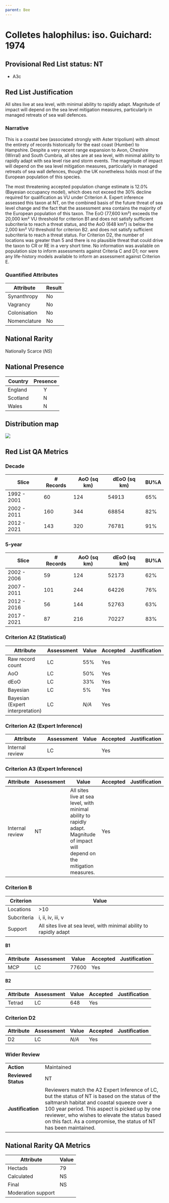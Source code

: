 ```yaml
---
parent: Bee
---
```


# Colletes halophilus: iso. Guichard: 1974

## Provisional Red List status: NT
- A3c

## Red List Justification
All sites live at sea level, with minimal ability to rapidly adapt. Magnitude of impact will depend on the sea level mitigation measures, particularly in managed retreats of sea wall defences.

### Narrative
This is a coastal bee (associated strongly with Aster tripolium) with almost the entirety of records historically for the east coast (Humber) to Hampshire. Despite a very recent range expansion to Avon, Cheshire (Wirral) and South Cumbria, all sites are at sea level, with minimal ability to rapidly adapt with sea level rise and storm events. The magnitude of impact will depend on the sea level mitigation measures, particularly in managed retreats of sea wall defences, though the UK nonetheless holds most of the European population of this species.

The most threatening accepted population change estimate is 12.0% (Bayesian occupancy model), which does not exceed the 30% decline required for qualification as VU under Criterion A. Expert inference assessed this taxon at NT, on the combined basis of the future threat of sea level change and the fact that the assessment area contains the majority of the European population of this taxon. The EoO (77,600 km²) exceeds the 20,000 km² VU threshold for criterion B1 and does not satisfy sufficient subcriteria to reach a threat status, and the AoO (648 km²) is below the 2,000 km² VU threshold for criterion B2. and does not satisfy sufficient subcriteria to reach a threat status. For Criterion D2, the number of locations was greater than 5 and there is no plausible threat that could drive the taxon to CR or RE in a very short time. No information was available on population size to inform assessments against Criteria C and D1; nor were any life-history models available to inform an assessment against Criterion E.

### Quantified Attributes
|Attribute|Result|
|---|---|
|Synanthropy|No|
|Vagrancy|No|
|Colonisation|No|
|Nomenclature|No|


## National Rarity
Nationally Scarce (*NS*)

## National Presence
|Country|Presence
|---|:-:|
|England|Y|
|Scotland|N|
|Wales|N|


## Distribution map
![](../map/578.svg)

## Red List QA Metrics
### Decade
| Slice | # Records | AoO (sq km) | dEoO (sq km) |BU%A |
|---|---|---|---|---|
|1992 - 2001|60|124|54913|65%|
|2002 - 2011|160|344|68854|82%|
|2012 - 2021|143|320|76781|91%|

### 5-year
| Slice | # Records | AoO (sq km) | dEoO (sq km) |BU%A |
|---|---|---|---|---|
|2002 - 2006|59|124|52173|62%|
|2007 - 2011|101|244|64226|76%|
|2012 - 2016|56|144|52763|63%|
|2017 - 2021|87|216|70227|83%|

### Criterion A2 (Statistical)
|Attribute|Assessment|Value|Accepted|Justification
|---|---|---|---|---|
|Raw record count|LC|55%|Yes||
|AoO|LC|50%|Yes||
|dEoO|LC|33%|Yes||
|Bayesian|LC|5%|Yes||
|Bayesian (Expert interpretation)|LC|*N/A*|Yes||

### Criterion A2 (Expert Inference)
|Attribute|Assessment|Value|Accepted|Justification
|---|---|---|---|---|
|Internal review|LC||Yes||

### Criterion A3 (Expert Inference)
|Attribute|Assessment|Value|Accepted|Justification
|---|---|---|---|---|
|Internal review|NT|All sites live at sea level, with minimal ability to rapidly adapt. Magnitude of impact will depend on the mitigation measures.|Yes||

### Criterion B
|Criterion| Value|
|---|---|
|Locations|>10|
|Subcriteria|i, ii, iv, iii, v|
|Support|All sites live at sea level, with minimal ability to rapidly adapt|

#### B1
|Attribute|Assessment|Value|Accepted|Justification
|---|---|---|---|---|
|MCP|LC|77600|Yes||

#### B2
|Attribute|Assessment|Value|Accepted|Justification
|---|---|---|---|---|
|Tetrad|LC|648|Yes||

### Criterion D2
|Attribute|Assessment|Value|Accepted|Justification
|---|---|---|---|---|
|D2|LC|*N/A*|Yes||

### Wider Review
|  |  |
|---|---|
|**Action**|Maintained|
|**Reviewed Status**|NT|
|**Justification**|Reviewers match the A2 Expert Inference of LC, but the status of NT is based on the status of the saltmarsh habitat and coastal squeeze over a 100 year period. This aspect is picked up by one reviewer, who wishes to elevate the status based on this fact. As a compromise, the status of NT has been maintained.|

## National Rarity QA Metrics
|Attribute|Value|
|---|---|
|Hectads|79|
|Calculated|NS|
|Final|NS|
|Moderation support||
